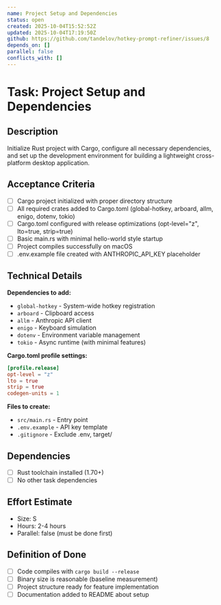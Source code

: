 ```yaml
---
name: Project Setup and Dependencies
status: open
created: 2025-10-04T15:52:52Z
updated: 2025-10-04T17:19:50Z
github: https://github.com/tandelov/hotkey-prompt-refiner/issues/8
depends_on: []
parallel: false
conflicts_with: []
---
```


# Task: Project Setup and Dependencies

## Description
Initialize Rust project with Cargo, configure all necessary dependencies, and set up the development environment for building a lightweight cross-platform desktop application.

## Acceptance Criteria
- [ ] Cargo project initialized with proper directory structure
- [ ] All required crates added to Cargo.toml (global-hotkey, arboard, allm, enigo, dotenv, tokio)
- [ ] Cargo.toml configured with release optimizations (opt-level="z", lto=true, strip=true)
- [ ] Basic main.rs with minimal hello-world style startup
- [ ] Project compiles successfully on macOS
- [ ] .env.example file created with ANTHROPIC_API_KEY placeholder

## Technical Details
**Dependencies to add:**
- `global-hotkey` - System-wide hotkey registration
- `arboard` - Clipboard access
- `allm` - Anthropic API client
- `enigo` - Keyboard simulation
- `dotenv` - Environment variable management
- `tokio` - Async runtime (with minimal features)

**Cargo.toml profile settings:**
```toml
[profile.release]
opt-level = "z"
lto = true
strip = true
codegen-units = 1
```

**Files to create:**
- `src/main.rs` - Entry point
- `.env.example` - API key template
- `.gitignore` - Exclude .env, target/

## Dependencies
- [ ] Rust toolchain installed (1.70+)
- [ ] No other task dependencies

## Effort Estimate
- Size: S
- Hours: 2-4 hours
- Parallel: false (must be done first)

## Definition of Done
- [ ] Code compiles with `cargo build --release`
- [ ] Binary size is reasonable (baseline measurement)
- [ ] Project structure ready for feature implementation
- [ ] Documentation added to README about setup
